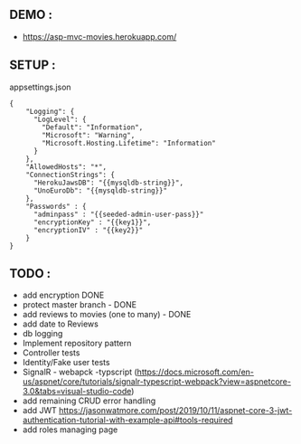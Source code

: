 ## DEMO :
- https://asp-mvc-movies.herokuapp.com/

## SETUP :

appsettings.json

```
{
    "Logging": {
      "LogLevel": {
        "Default": "Information",
        "Microsoft": "Warning",
        "Microsoft.Hosting.Lifetime": "Information"
      }
    },
    "AllowedHosts": "*",
    "ConnectionStrings": {
      "HerokuJawsDB": "{{mysqldb-string}}",
      "UnoEuroDb": "{{mysqldb-string}}"
    },
    "Passwords" : {
      "adminpass" : "{{seeded-admin-user-pass}}"
      "encryptionKey" : "{{key1}}",
      "encryptionIV" : "{{key2}}"
    }
}
```

## TODO :
- add encryption DONE
- protect master branch - DONE
- add reviews to movies (one to many) - DONE
- add date to Reviews
- db logging
- Implement repository pattern
- Controller tests
- Identity/Fake user tests
- SignalR - webapck -typscript (https://docs.microsoft.com/en-us/aspnet/core/tutorials/signalr-typescript-webpack?view=aspnetcore-3.0&tabs=visual-studio-code)
- add remaining CRUD error handling
- add JWT https://jasonwatmore.com/post/2019/10/11/aspnet-core-3-jwt-authentication-tutorial-with-example-api#tools-required
- add roles managing page

